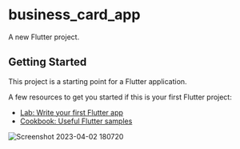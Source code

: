 # business_card_app

A new Flutter project.

## Getting Started

This project is a starting point for a Flutter application.

A few resources to get you started if this is your first Flutter project:

- [Lab: Write your first Flutter app](https://docs.flutter.dev/get-started/codelab)
- [Cookbook: Useful Flutter samples](https://docs.flutter.dev/cookbook)



![Screenshot 2023-04-02 180720](https://user-images.githubusercontent.com/67149955/229365155-d8b24de2-8ecc-4510-a019-bc6750076507.png)
